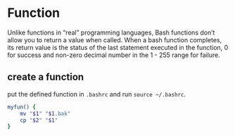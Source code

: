 # Function
Unlike functions in “real” programming languages, Bash functions don’t allow you to return a value when called.
When a bash function completes, its return value is the status of the last statement executed in the function, 0 for success and non-zero decimal number in the 1 - 255 range for failure.

## create a function
put the defined function in `.bashrc` and run `source ~/.bashrc`.
```sh
myfun() {
    mv "$1" "$1.bak"
    cp "$2" "$1"
}
```
